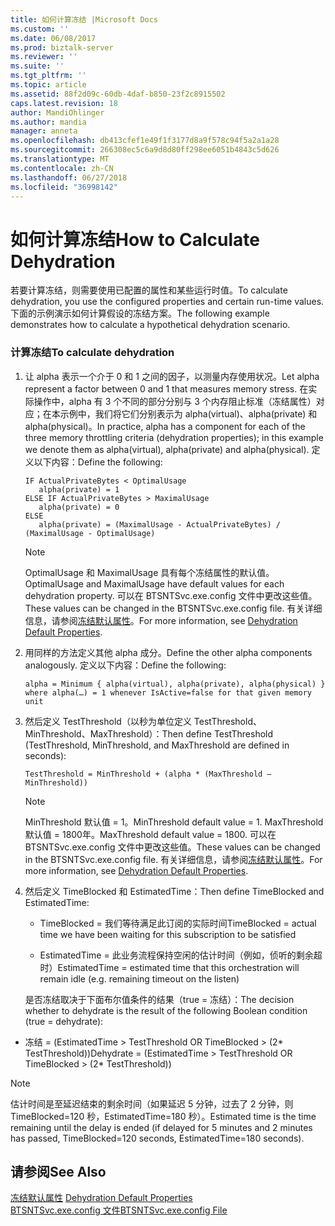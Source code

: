 ```yaml
---
title: 如何计算冻结 |Microsoft Docs
ms.custom: ''
ms.date: 06/08/2017
ms.prod: biztalk-server
ms.reviewer: ''
ms.suite: ''
ms.tgt_pltfrm: ''
ms.topic: article
ms.assetid: 88f2d09c-60db-4daf-b850-23f2c8915502
caps.latest.revision: 18
author: MandiOhlinger
ms.author: mandia
manager: anneta
ms.openlocfilehash: db413cfef1e49f1f3177d8a9f578c94f5a2a1a28
ms.sourcegitcommit: 266308ec5c6a9d8d80ff298ee6051b4843c5d626
ms.translationtype: MT
ms.contentlocale: zh-CN
ms.lasthandoff: 06/27/2018
ms.locfileid: "36998142"
---
```

# <a name="how-to-calculate-dehydration"></a><span data-ttu-id="f865e-102">如何计算冻结</span><span class="sxs-lookup"><span data-stu-id="f865e-102">How to Calculate Dehydration</span></span>
<span data-ttu-id="f865e-103">若要计算冻结，则需要使用已配置的属性和某些运行时值。</span><span class="sxs-lookup"><span data-stu-id="f865e-103">To calculate dehydration, you use the configured properties and certain run-time values.</span></span> <span data-ttu-id="f865e-104">下面的示例演示如何计算假设的冻结方案。</span><span class="sxs-lookup"><span data-stu-id="f865e-104">The following example demonstrates how to calculate a hypothetical dehydration scenario.</span></span>  
  
### <a name="to-calculate-dehydration"></a><span data-ttu-id="f865e-105">计算冻结</span><span class="sxs-lookup"><span data-stu-id="f865e-105">To calculate dehydration</span></span>  
  
1. <span data-ttu-id="f865e-106">让 alpha 表示一个介于 0 和 1 之间的因子，以测量内存使用状况。</span><span class="sxs-lookup"><span data-stu-id="f865e-106">Let alpha represent a factor between 0 and 1 that measures memory stress.</span></span>  <span data-ttu-id="f865e-107">在实际操作中，alpha 有 3 个不同的部分分别与 3 个内存阻止标准（冻结属性）对应；在本示例中，我们将它们分别表示为 alpha(virtual)、alpha(private) 和 alpha(physical)。</span><span class="sxs-lookup"><span data-stu-id="f865e-107">In practice, alpha has a component for each of the three memory throttling criteria (dehydration properties); in this example we denote them as alpha(virtual), alpha(private) and alpha(physical).</span></span> <span data-ttu-id="f865e-108">定义以下内容：</span><span class="sxs-lookup"><span data-stu-id="f865e-108">Define the following:</span></span>  
  
   ```  
   IF ActualPrivateBytes < OptimalUsage  
      alpha(private) = 1  
   ELSE IF ActualPrivateBytes > MaximalUsage  
      alpha(private) = 0  
   ELSE  
      alpha(private) = (MaximalUsage - ActualPrivateBytes) / (MaximalUsage - OptimalUsage)  
   ```  
  
   > [!NOTE]
   >  <span data-ttu-id="f865e-109">OptimalUsage 和 MaximalUsage 具有每个冻结属性的默认值。</span><span class="sxs-lookup"><span data-stu-id="f865e-109">OptimalUsage and MaximalUsage have default values for each dehydration property.</span></span> <span data-ttu-id="f865e-110">可以在 BTSNTSvc.exe.config 文件中更改这些值。</span><span class="sxs-lookup"><span data-stu-id="f865e-110">These values can be changed in the BTSNTSvc.exe.config file.</span></span> <span data-ttu-id="f865e-111">有关详细信息，请参阅[冻结默认属性](../core/dehydration-default-properties.md)。</span><span class="sxs-lookup"><span data-stu-id="f865e-111">For more information, see [Dehydration Default Properties](../core/dehydration-default-properties.md).</span></span>  
  
2. <span data-ttu-id="f865e-112">用同样的方法定义其他 alpha 成分。</span><span class="sxs-lookup"><span data-stu-id="f865e-112">Define the other alpha components analogously.</span></span> <span data-ttu-id="f865e-113">定义以下内容：</span><span class="sxs-lookup"><span data-stu-id="f865e-113">Define the following:</span></span>  
  
   ```  
   alpha = Minimum { alpha(virtual), alpha(private), alpha(physical) }  
   where alpha(…) = 1 whenever IsActive=false for that given memory unit  
   ```  
  
3. <span data-ttu-id="f865e-114">然后定义 TestThreshold（以秒为单位定义 TestThreshold、MinThreshold、MaxThreshold）：</span><span class="sxs-lookup"><span data-stu-id="f865e-114">Then define TestThreshold (TestThreshold, MinThreshold, and MaxThreshold are defined in seconds):</span></span>  
  
   ```  
   TestThreshold = MinThreshold + (alpha * (MaxThreshold – MinThreshold))  
   ```  
  
   > [!NOTE]
   >  <span data-ttu-id="f865e-115">MinThreshold 默认值 = 1。</span><span class="sxs-lookup"><span data-stu-id="f865e-115">MinThreshold default value = 1.</span></span> <span data-ttu-id="f865e-116">MaxThreshold 默认值 = 1800年。</span><span class="sxs-lookup"><span data-stu-id="f865e-116">MaxThreshold default value = 1800.</span></span> <span data-ttu-id="f865e-117">可以在 BTSNTSvc.exe.config 文件中更改这些值。</span><span class="sxs-lookup"><span data-stu-id="f865e-117">These values can be changed in the BTSNTSvc.exe.config file.</span></span> <span data-ttu-id="f865e-118">有关详细信息，请参阅[冻结默认属性](../core/dehydration-default-properties.md)。</span><span class="sxs-lookup"><span data-stu-id="f865e-118">For more information, see [Dehydration Default Properties](../core/dehydration-default-properties.md).</span></span>  
  
4. <span data-ttu-id="f865e-119">然后定义 TimeBlocked 和 EstimatedTime：</span><span class="sxs-lookup"><span data-stu-id="f865e-119">Then define TimeBlocked and EstimatedTime:</span></span>  
  
   -   <span data-ttu-id="f865e-120">TimeBlocked = 我们等待满足此订阅的实际时间</span><span class="sxs-lookup"><span data-stu-id="f865e-120">TimeBlocked = actual time we have been waiting for this subscription to be satisfied</span></span>  
  
   -   <span data-ttu-id="f865e-121">EstimatedTime = 此业务流程保持空闲的估计时间（例如，侦听的剩余超时）</span><span class="sxs-lookup"><span data-stu-id="f865e-121">EstimatedTime = estimated time that this orchestration will remain idle (e.g. remaining timeout on the listen)</span></span>  
  
   <span data-ttu-id="f865e-122">是否冻结取决于下面布尔值条件的结果（true = 冻结）：</span><span class="sxs-lookup"><span data-stu-id="f865e-122">The decision whether to dehydrate is the result of the following Boolean condition (true = dehydrate):</span></span>  
  
-   <span data-ttu-id="f865e-123">冻结 = (EstimatedTime > TestThreshold OR TimeBlocked > (2\* TestThreshold))</span><span class="sxs-lookup"><span data-stu-id="f865e-123">Dehydrate = (EstimatedTime > TestThreshold OR TimeBlocked > (2\* TestThreshold))</span></span>  
  
> [!NOTE]
>  <span data-ttu-id="f865e-124">估计时间是至延迟结束的剩余时间（如果延迟 5 分钟，过去了 2 分钟，则 TimeBlocked=120 秒，EstimatedTime=180 秒）。</span><span class="sxs-lookup"><span data-stu-id="f865e-124">Estimated time is the time remaining until the delay is ended (if delayed for 5 minutes and 2 minutes has passed, TimeBlocked=120 seconds, EstimatedTime=180 seconds).</span></span>  
  
## <a name="see-also"></a><span data-ttu-id="f865e-125">请参阅</span><span class="sxs-lookup"><span data-stu-id="f865e-125">See Also</span></span>  
 <span data-ttu-id="f865e-126">[冻结默认属性](../core/dehydration-default-properties.md) </span><span class="sxs-lookup"><span data-stu-id="f865e-126">[Dehydration Default Properties](../core/dehydration-default-properties.md) </span></span>  
 [<span data-ttu-id="f865e-127">BTSNTSvc.exe.config 文件</span><span class="sxs-lookup"><span data-stu-id="f865e-127">BTSNTSvc.exe.config File</span></span>](../core/btsntsvc-exe-config-file.md)